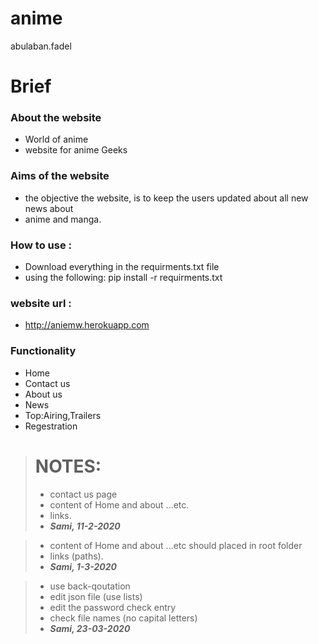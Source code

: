 # anime
abulaban.fadel
# Brief 
 ### About the website
* World of anime <br>
* website for anime Geeks

 ### Aims of the website
* the objective the website, is to keep the users updated about all new news about 
* anime and manga.    



### How to use :
* Download everything in the requirments.txt file 
* using the following: pip install -r requirments.txt


### website url : 
* http://aniemw.herokuapp.com


### Functionality 
 - Home 
 - Contact us 
 - About us 
 - News 
 - Top:Airing,Trailers
 - Regestration

> # NOTES:
> - contact us page
> - content of Home and about ...etc.
> - links.
> - ___Sami, 11-2-2020___

> - content of Home and about ...etc should placed in root folder
> - links (paths).
> - ___Sami, 1-3-2020___

> - use back-qoutation
> - edit json file (use lists)
> - edit the password check entry
> - check file names (no capital letters)
> - ___Sami, 23-03-2020___